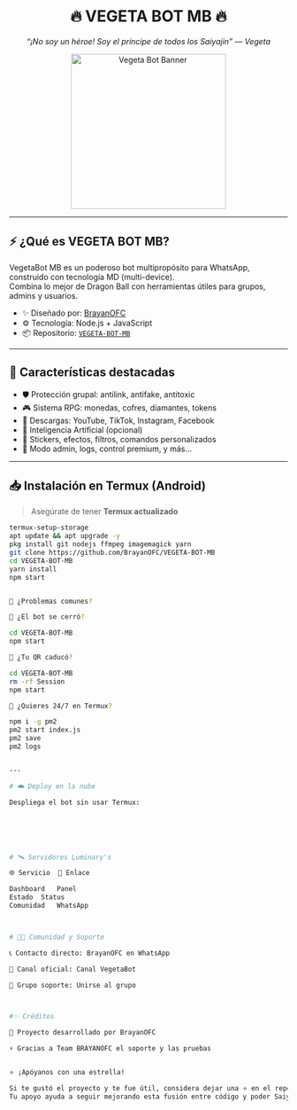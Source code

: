 <h1 align="center">🔥 VEGETA BOT MB 🔥</h1>
<p align="center"><i>“¡No soy un héroe! Soy el príncipe de todos los Saiyajin” — Vegeta</i></p>

<div align="center">
  <img src="https://qu.ax/zKuno.jpg" width="280" alt="Vegeta Bot Banner"/>
</div>

---

## ⚡ ¿Qué es VEGETA BOT MB?

VegetaBot MB es un poderoso bot multipropósito para WhatsApp, construido con tecnología MD (multi-device).  
Combina lo mejor de Dragon Ball con herramientas útiles para grupos, admins y usuarios.

- ✨ Diseñado por: [BrayanOFC](https://github.com/BrayanOFC)  
- ⚙️ Tecnología: Node.js + JavaScript  
- 📦 Repositorio: [`VEGETA-BOT-MB`](https://github.com/BrayanOFC/VEGETA-BOT-MB)

---

## 🚀 Características destacadas

- 🛡️ Protección grupal: antilink, antifake, antitoxic  
- 🎮 Sistema RPG: monedas, cofres, diamantes, tokens  
- 🎥 Descargas: YouTube, TikTok, Instagram, Facebook  
- 🧠 Inteligencia Artificial (opcional)  
- 🤖 Stickers, efectos, filtros, comandos personalizados  
- 🔧 Modo admin, logs, control premium, y más...

---

## 📥 Instalación en Termux (Android)

> Asegúrate de tener **Termux actualizado**

```bash
termux-setup-storage
apt update && apt upgrade -y
pkg install git nodejs ffmpeg imagemagick yarn
git clone https://github.com/BrayanOFC/VEGETA-BOT-MB
cd VEGETA-BOT-MB
yarn install
npm start


🧪 ¿Problemas comunes?

🔁 ¿El bot se cerró?

cd VEGETA-BOT-MB
npm start

🧹 ¿Tu QR caducó?

cd VEGETA-BOT-MB
rm -rf Session
npm start

🔄 ¿Quieres 24/7 en Termux?

npm i -g pm2
pm2 start index.js
pm2 save
pm2 logs


---

# ☁️ Deploy en la nube

Despliega el bot sin usar Termux:






# 🛰 Servidores Luminary's

🌐 Servicio	📎 Enlace

Dashboard	Panel
Estado	Status
Comunidad	WhatsApp



# 🧑‍💻 Comunidad y Soporte

📞 Contacto directo: BrayanOFC en WhatsApp

📢 Canal oficial: Canal VegetaBot

👥 Grupo soporte: Unirse al grupo



#✨ Créditos

👾 Proyecto desarrollado por BrayanOFC

⚡ Gracias a Team BRAYANOFC el soporte y las pruebas


⭐ ¡Apóyanos con una estrella!

Si te gustó el proyecto y te fue útil, considera dejar una ⭐ en el repositorio.
Tu apoyo ayuda a seguir mejorando esta fusión entre código y poder Saiyajin.